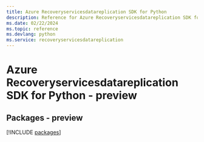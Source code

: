 ```yaml
---
title: Azure Recoveryservicesdatareplication SDK for Python
description: Reference for Azure Recoveryservicesdatareplication SDK for Python
ms.date: 02/22/2024
ms.topic: reference
ms.devlang: python
ms.service: recoveryservicesdatareplication
---
```

# Azure Recoveryservicesdatareplication SDK for Python - preview
## Packages - preview
[!INCLUDE [packages](recoveryservicesdatareplication-index.md)]